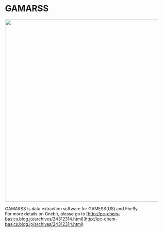 # GAMARSS
<img src="https://user-images.githubusercontent.com/62088244/99495766-76de5100-29b6-11eb-874e-4b3d1a4ff0d4.JPG" width="600px">  

GAMARSS is data extraction software for GAMESS(US) and Firefly.  
For more details on Gnebit, please go to [http://pc-chem-basics.blog.jp/archives/24312314.html](http://pc-chem-basics.blog.jp/archives/24312314.html)
